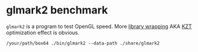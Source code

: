 # glmark2 benchmark

`glmark2` is a program to test OpenGL speed.
More [library wrapping](https://box86.org/2021/08/a-deep-dive-into-library-wrapping/) AKA [KZT](https://github.com/lat-opensource/lat/tree/master/target/i386/latx/context) optimization effect is obvious.

```
/your/path/box64 ./bin/glmark2 --data-path ./share/glmark2
```
